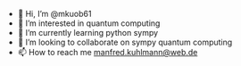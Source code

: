 - 👋 Hi, I’m @mkuob61
- 👀 I’m interested in quantum computing
- 🌱 I’m currently learning python sympy
- 💞️ I’m looking to collaborate on sympy quantum computing
- 📫 How to reach me manfred.kuhlmann@web.de

<!---
mkuob61/mkuob61 is a ✨ special ✨ repository because its `README.md` (this file) appears on your GitHub profile.
You can click the Preview link to take a look at your changes.
--->
